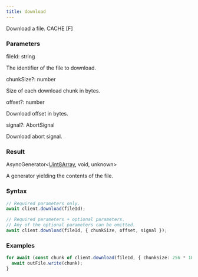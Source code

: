 ```yaml
---
title: download
---
```


Download a file.<span class="select-none">  <span class="inline-flex w-fit items-center"><span class="w-fit bg-dbt px-1.5 rounded-md select-none text-fgt text-[10px]">CACHE [F]</span></span></span>

### Parameters 

<div class="flex flex-col gap-3"><div><div class="font-mono" id="p_fileId" data-anchor><span class="font-bold">fileId</span><span class="opacity-50">:</span> <span>string</span></div><div class="pl-3"><div class="no-margin">

The identifier of the file to download.

</div></div></div><div class="flex flex-col gap-3"><div><div class="flex gap-2"><div class="font-mono p" id="p_chunkSize" data-anchor><span class="font-bold">chunkSize</span><span class="opacity-50"><span title="Optional" class="cursor-help">?</span>:</span> <span>number</span></div></div><div class="pl-3"><div class="no-margin">

Size of each download chunk in bytes.

</div></div></div><div><div class="flex gap-2"><div class="font-mono p" id="p_offset" data-anchor><span class="font-bold">offset</span><span class="opacity-50"><span title="Optional" class="cursor-help">?</span>:</span> <span>number</span></div></div><div class="pl-3"><div class="no-margin">

Download offset in bytes.

</div></div></div><div><div class="flex gap-2"><div class="font-mono p" id="p_signal" data-anchor><span class="font-bold">signal</span><span class="opacity-50"><span title="Optional" class="cursor-help">?</span>:</span> <span href="/">AbortSignal</span></div></div><div class="pl-3"><div class="no-margin">

Download abort signal.

</div></div></div></div></div>

### Result 

<div class="font-mono"><span href="/">AsyncGenerator</span><span class="opacity-50">&lt;</span><a href="https://developer.mozilla.org/en-US/docs/Web/JavaScript/Reference/Global_Objects/Uint8Array" target="_blank" rel="noreferrer noopener">Uint8Array</a><span class="opacity-50">,</span> <span>void</span><span class="opacity-50">,</span> <span>unknown</span><span class="opacity-50">&gt;</span></div><div class="pl-3"><div class="no-margin">

A generator yielding the contents of the file.

</div></div>

### Syntax

```ts
// Required parameters only.
await client.download(fileId);

// Required parameters + optional parameters.
// Any of the optional parameters can be omitted.
await client.download(fileId, { chunkSize, offset, signal });
```

### Examples 

```ts
for await (const chunk of client.download(fileId, { chunkSize: 256 * 1024 })) {
  await outFile.write(chunk);
}
```


